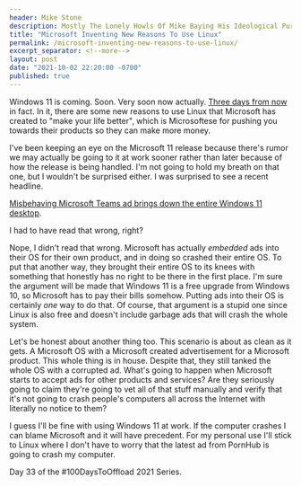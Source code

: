 ```yaml
---
header: Mike Stone
description: Mostly The Lonely Howls Of Mike Baying His Ideological Purity At The Moon
title: "Microsoft Inventing New Reasons To Use Linux"
permalink: /microsoft-inventing-new-reasons-to-use-linux/
excerpt_separator: <!--more-->
layout: post
date: "2021-10-02 22:20:00 -0700"
published: true
---
```


Windows 11 is coming. Soon. Very soon now actually. [Three days from now](https://blogs.windows.com/windowsexperience/2021/08/31/windows-11-available-on-october-5/) in fact. In it, there are some new reasons to use Linux that Microsoft has created to "make your life better", which is Microsoftese for pushing you towards their products so they can make more money.

<!--more-->

I've been keeping an eye on the Microsoft 11 release because there's rumor we may actually be going to it at work sooner rather than later because of how the release is being handled. I'm not going to hold my breath on that one, but I wouldn't be surprised either. I was surprised to see a recent headline.

[Misbehaving Microsoft Teams ad brings down the entire Windows 11 desktop](https://arstechnica.com/gadgets/2021/09/misbehaving-microsoft-teams-ad-brings-down-the-entire-windows-11-desktop/).

I had to have read that wrong, right?

Nope, I didn't read that wrong. Microsoft has actually _embedded_ ads into their OS for their own product, and in doing so crashed their entire OS. To put that another way, they brought their entire OS to its knees with something that honestly has no right to be there in the first place. I'm sure the argument will be made that Windows 11 is a free upgrade from Windows 10, so Microsoft has to pay their bills somehow. Putting ads into their OS is certainly _one_ way to do that. Of course, that argument is a stupid one since Linux is also free and doesn't include garbage ads that will crash the whole system.

Let's be honest about another thing too. This scenario is about as clean as it gets. A Microsoft OS with a Microsoft created advertisement for a Microsoft product. This whole thing is in house. Despite that, they still tanked the whole OS with a corrupted ad. What's going to happen when Microsoft starts to accept ads for other products and services? Are they seriously going to claim they're going to vet all of that stuff manually and verify that it's not going to crash people's computers all across the Internet with literally no notice to them?

I guess I'll be fine with using Windows 11 at work. If the computer crashes I can blame Microsoft and it will have precedent. For my personal use I'll stick to Linux where I don't have to worry that the latest ad from PornHub is going to crash my computer.

Day 33 of the #100DaysToOffload 2021 Series.
